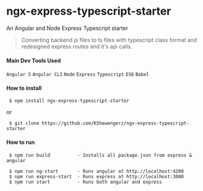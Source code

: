 # ngx-express-typescript-starter
An Angular and Node Express Typescript starter

> Converting backend js files to ts files with typescript class format and redesigned express routes and it's api calls.


#### Main Dev Tools Used
`Angular 5` `Angular CLI` `Node` `Express` `Typescript` `ES6` `Babel`


#### How to install
` $ npm install ngx-express-typescript-starter` 

or 

` $ git clone https://github.com/KShewengerz/ngx-express-typescript-starter`


#### How to run

````
 $ npm run build          - Installs all package.json from express & angular
 
 $ npm run ng-start       - Runs angular at http://localhost:4200
 $ npm run express-start  - Runs express at http://localhost:3000
 $ npm run start          - Runs both angular and express
````
 

